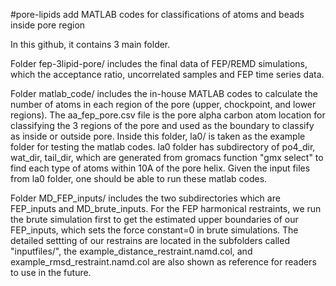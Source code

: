 #pore-lipids add MATLAB codes for classifications of atoms and beads inside pore region

In this github, it contains 3 main folder.

Folder fep-3lipid-pore/  includes the final data of FEP/REMD simulations, which the acceptance ratio, uncorrelated samples and FEP time series data.

Folder matlab_code/ includes the in-house MATLAB codes to calculate the number of atoms in each region of the pore (upper, chockpoint, and lower regions). 
The aa_fep_pore.csv file is the pore alpha carbon atom location for classifying the 3 regions of the pore and used as the boundary to classify as inside or outside pore.
Inside this folder, la0/ is taken as the example folder for testing the matlab codes. la0 folder has subdirectory of po4_dir, wat_dir, tail_dir, which are generated from gromacs function "gmx select" to find each type of atoms within 10A of the pore helix. Given the input files from la0 folder, one should be able to run these matlab codes.

Folder MD_FEP_inputs/ includes the two subdirectories which are FEP_inputs and MD_brute_inputs. For the FEP harmonical restraints, we run the brute simulation first to get the estimated upper boundaries of our FEP_inputs, which sets the force constant=0 in brute simulations. The detailed settting of our restrains are located in the subfolders called "inputfiles/", the example_distance_restraint.namd.col, and example_rmsd_restraint.namd.col are also shown as reference for readers to use in the future.

